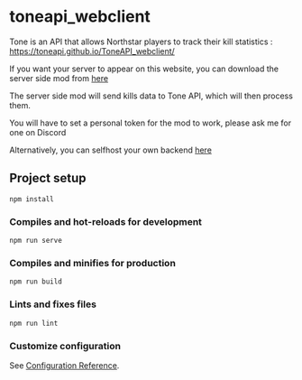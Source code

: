 # toneapi_webclient

Tone is an API that allows Northstar players to track their kill statistics : https://toneapi.github.io/ToneAPI_webclient/

If you want your server to appear on this website, you can download the server side mod from [here](https://github.com/ToneAPI/ToneAPI_servermod)

The server side mod will send kills data to Tone API, which will then process them.

You will have to set a personal token for the mod to work, please ask me for one on Discord

Alternatively, you can selfhost your own backend [here](https://github.com/ToneAPI/ToneAPI_backend)

## Project setup
```
npm install
```

### Compiles and hot-reloads for development
```
npm run serve
```

### Compiles and minifies for production
```
npm run build
```

### Lints and fixes files
```
npm run lint
```

### Customize configuration
See [Configuration Reference](https://cli.vuejs.org/config/).
